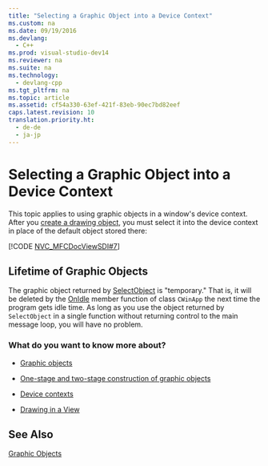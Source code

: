 ```yaml
---
title: "Selecting a Graphic Object into a Device Context"
ms.custom: na
ms.date: 09/19/2016
ms.devlang: 
  - C++
ms.prod: visual-studio-dev14
ms.reviewer: na
ms.suite: na
ms.technology: 
  - devlang-cpp
ms.tgt_pltfrm: na
ms.topic: article
ms.assetid: cf54a330-63ef-421f-83eb-90ec7bd82eef
caps.latest.revision: 10
translation.priority.ht: 
  - de-de
  - ja-jp
---
```

# Selecting a Graphic Object into a Device Context
This topic applies to using graphic objects in a window's device context. After you [create a drawing object](../vs140/One-Stage-and-Two-Stage-Construction-of-Objects.md), you must select it into the device context in place of the default object stored there:  
  
 [!CODE [NVC_MFCDocViewSDI#7](../CodeSnippet/VS_Snippets_Cpp/NVC_MFCDocViewSDI#7)]  
  
## Lifetime of Graphic Objects  
 The graphic object returned by [SelectObject](../vs140/CDC--SelectObject.md) is "temporary." That is, it will be deleted by the [OnIdle](../vs140/CWinApp--OnIdle.md) member function of class `CWinApp` the next time the program gets idle time. As long as you use the object returned by `SelectObject` in a single function without returning control to the main message loop, you will have no problem.  
  
### What do you want to know more about?  
  
-   [Graphic objects](../vs140/Graphic-Objects.md)  
  
-   [One-stage and two-stage construction of graphic objects](../vs140/One-Stage-and-Two-Stage-Construction-of-Objects.md)  
  
-   [Device contexts](../vs140/Device-Contexts.md)  
  
-   [Drawing in a View](../vs140/Drawing-in-a-View.md)  
  
## See Also  
 [Graphic Objects](../vs140/Graphic-Objects.md)